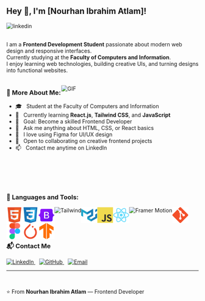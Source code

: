 
## Hey 👋, I'm [Nourhan Ibrahim Atlam]!
<a href="https://www.linkedin.com/in/https://www.linkedin.com/in/nourhan-atlam-5b8134339/" target="_blank"><img align='left' alt="linkedin" src="https://raw.githubusercontent.com/rahul-jha98/rahul-jha98/561d474902b59c7429ec22bb73e225696c27b202/assets/linkedin.svg" height='18px'/></a>
<br><br>

I am a **Frontend Development Student** passionate about modern web design and responsive interfaces.  
Currently studying at the **Faculty of Computers and Information**.  
I enjoy learning web technologies, building creative UIs, and turning designs into functional websites.
<br/><br/>

<img align="right" alt="GIF" src="https://raw.githubusercontent.com/rahul-jha98/rahul-jha98/main/techstack.gif" width="360px"/>

### 🧐 More About Me:
- 🎓 &nbsp; Student at the Faculty of Computers and Information  
- 🌱 &nbsp; Currently learning **React.js**, **Tailwind CSS**, and **JavaScript**  
- 🎯 &nbsp; Goal: Become a skilled Frontend Developer  
- 💬 &nbsp; Ask me anything about HTML, CSS, or React basics  
- 🎨 &nbsp; I love using Figma for UI/UX design  
- 🤝 &nbsp; Open to collaborating on creative frontend projects  
- 📫 &nbsp; Contact me anytime on LinkedIn  

<br><br><br><br>

### 🔨 Languages and Tools:
<a href="https://developer.mozilla.org/en-US/docs/Web/HTML" target="_blank"> <img align="left" alt="HTML" height="42px" src="https://raw.githubusercontent.com/devicons/devicon/master/icons/html5/html5-original.svg"> </a>
<a href="https://developer.mozilla.org/en-US/docs/Web/CSS" target="_blank"> <img align="left" alt="CSS" height="42px" src="https://raw.githubusercontent.com/devicons/devicon/master/icons/css3/css3-original.svg"> </a>
<a href="https://getbootstrap.com/" target="_blank"> <img align="left" alt="Bootstrap" height="42px" src="https://raw.githubusercontent.com/devicons/devicon/master/icons/bootstrap/bootstrap-original.svg"> </a>
<a href="https://tailwindcss.com/" target="_blank"> <img align="left" alt="Tailwind" height="42px" src="https://www.vectorlogo.zone/logos/tailwindcss/tailwindcss-icon.svg"> </a>
<a href="https://mui.com/" target="_blank"> <img align="left" alt="Material UI" height="42px" src="https://raw.githubusercontent.com/devicons/devicon/master/icons/materialui/materialui-original.svg"> </a>
<a href="https://developer.mozilla.org/en-US/docs/Web/JavaScript" target="_blank"> <img align="left" alt="JavaScript" height="42px" src="https://raw.githubusercontent.com/devicons/devicon/master/icons/javascript/javascript-original.svg"> </a>
<a href="https://react.dev/" target="_blank"> <img align="left" alt="React" height="42px" src="https://raw.githubusercontent.com/devicons/devicon/master/icons/react/react-original.svg"> </a>
<a href="https://motion.dev/" target="_blank"> <img align="left" alt="Framer Motion" height="42px" src="https://www.svgrepo.com/show/361507/framer-logo.svg"> </a>
<a href="https://git-scm.com/" target="_blank"> <img align="left" alt="git" height='42px' src="https://raw.githubusercontent.com/devicons/devicon/master/icons/git/git-original.svg"/> </a>
<a href="https://www.figma.com/" target="_blank"> <img align="left" alt="figma" height='42px' src="https://raw.githubusercontent.com/devicons/devicon/master/icons/figma/figma-original.svg"/> </a> 
<a href="https://pytorch.org/" target="_blank"> 
  <img align="left" alt="PyTorch" height='42px' src="https://raw.githubusercontent.com/devicons/devicon/master/icons/pytorch/pytorch-original.svg"/> 
</a> 
<a href="https://www.tensorflow.org/" target="_blank"> 
  <img align="left" alt="TensorFlow" height='42px' src="https://raw.githubusercontent.com/devicons/devicon/master/icons/tensorflow/tensorflow-original.svg"/> 
</a> 

<br><br><br><br>

### 📬 Contact Me

<a href="[https://www.linkedin.com/in/mohamed-atlam-597496290/](https://www.linkedin.com/in/nourhan-atlam-5b8134339/)" target="_blank" style="margin-right:10px;">
  <img alt="LinkedIn" src="https://skillicons.dev/icons?i=linkedin" height="40"/>
</a>
<a href="https://github.com/nourhan-ibrahim-atlam" target="_blank" style="margin-right:10px;">
  <img alt="GitHub" src="https://skillicons.dev/icons?i=github" height="40"/>
</a>
<a href="mailto:nourhanatlam492@gmail.com" target="_blank" style="margin-right:10px;">
  <img alt="Email" src="https://skillicons.dev/icons?i=gmail" height="40"/>
</a>

---

<br>

⭐️ From **Nourhan Ibrahim Atlam** — Frontend Developer

